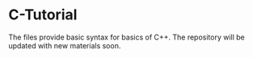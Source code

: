 # C-Tutorial
The files provide basic syntax for basics of C++. The repository will be updated with new materials soon.
